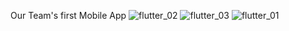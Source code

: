 Our Team's first Mobile App
![flutter_02](https://user-images.githubusercontent.com/57010722/97531134-8ed73c00-19d9-11eb-8e27-acd63ddea0d4.png)
![flutter_03](https://user-images.githubusercontent.com/57010722/97531160-98f93a80-19d9-11eb-9997-25dbf91fab02.png)
![flutter_01](https://user-images.githubusercontent.com/57010722/97531167-9f87b200-19d9-11eb-87e5-37606a4ea284.png)
